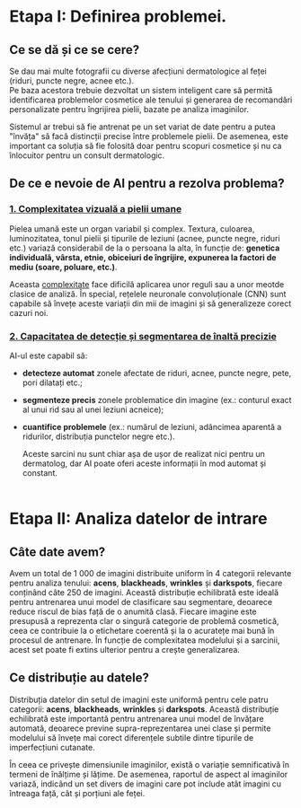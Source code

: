 # Etapa I: Definirea problemei.

## Ce se dă și ce se cere?

Se dau mai multe fotografii cu diverse afecțiuni dermatologice al feței (riduri, puncte negre, acnee etc.).  
Pe baza acestora trebuie dezvoltat un sistem inteligent care să permită identificarea problemelor cosmetice ale tenului și generarea de recomandări personalizate pentru îngrijirea pielii,
bazate pe analiza imaginilor.

Sistemul ar trebui să fie antrenat pe un set variat de date pentru a putea "învăța" să facă distincții precise între problemele pielii.
De asemenea, este important ca soluția să fie folosită doar pentru scopuri cosmetice și nu ca înlocuitor pentru un consult dermatologic.

## De ce e nevoie de AI pentru a rezolva problema?

### <ins>1. Complexitatea vizuală a pielii umane</ins>

Pielea umană este un organ variabil și complex. Textura, culoarea, luminozitatea, tonul pielii și tipurile de leziuni (acnee, puncte negre, riduri etc.) variază considerabil de la o persoana la alta, în funcție de: **genetica individuală, vârsta, etnie, obiceiuri de îngrijire, expunerea la factori de mediu (soare, poluare, etc.)**.

Aceasta <ins>complexitate</ins> face dificilă aplicarea unor reguli sau a unor meotde clasice de analiză. În special, rețelele neuronale convoluționale (CNN) sunt capabile să învețe aceste variații din mii de imagini și să generalizeze corect cazuri noi.

### <ins>2. Capacitatea de detecție și segmentarea de înaltă precizie</ins>

AI-ul este capabil să:

- **detecteze automat** zonele afectate de riduri, acnee, puncte negre, pete, pori dilatați etc.;
- **segmenteze precis** zonele problematice din imagine (ex.: conturul exact al unui rid sau al unei leziuni acneice);
- **cuantifice problemele** (ex.: numărul de leziuni, adâncimea aparentă a ridurilor, distribuția punctelor negre etc.).

  Aceste sarcini nu sunt chiar așa de ușor de realizat nici pentru un dermatolog, dar AI poate oferi aceste informații în mod automat și constant.
  <br> <br>

# Etapa II: Analiza datelor de intrare

## Câte date avem?

Avem un total de 1 000 de imagini distribuite uniform în 4 categorii relevante pentru analiza tenului: **acens**, **blackheads**, **wrinkles** și **darkspots**, fiecare conținând câte 250 de imagini. Această distribuție echilibrată este ideală pentru antrenarea unui model de clasificare sau segmentare, deoarece reduce riscul de bias față de o anumită clasă. Fiecare imagine este presupusă a reprezenta clar o singură categorie de problemă cosmetică, ceea ce contribuie la o etichetare coerentă și la o acuratețe mai bună în procesul de antrenare. În funcție de complexitatea modelului și a sarcinii, acest set poate fi extins ulterior pentru a crește generalizarea.

## Ce distribuție au datele?

Distribuția datelor din setul de imagini este uniformă pentru cele patru categorii: **acens**, **blackheads**, **wrinkles** și **darkspots**. Această distribuție echilibrată este importantă pentru antrenarea unui model de învățare automată, deoarece previne supra-reprezentarea unei clase și permite modelului să învețe mai corect diferențele subtile dintre tipurile de imperfecțiuni cutanate.

În ceea ce privește dimensiunile imaginilor, există o variație semnificativă în termeni de înălțime și lățime. De asemenea, raportul de aspect al imaginilor variază, indicând un set divers de imagini care pot include atât imagini cu întreaga față, cât și porțiuni ale feței.
